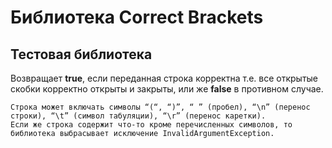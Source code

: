 Библиотека Correct Brackets
============================

Тестовая библиотека 
-------------------
Возвращает **true**, если переданная строка корректна т.е. все открытые скобки корректно открыты и закрыты, или же **false** в противном случае.

~~~
Строка может включать символы “(“, “)”, “ ” (пробел), “\n” (перенос строки), “\t” (символ табуляции), “\r” (перенос каретки). 
Если же строка содержит что-то кроме перечисленных символов, то библиотека выбрасывает исключение InvalidArgumentException.
~~~